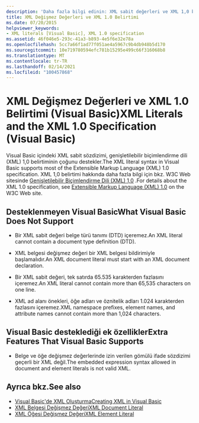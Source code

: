 ```yaml
---
description: 'Daha fazla bilgi edinin: XML sabit değerleri ve XML 1,0 belirtimi (Visual Basic)'
title: XML Değişmez Değerleri ve XML 1.0 Belirtimi
ms.date: 07/20/2015
helpviewer_keywords:
- XML literals [Visual Basic], XML 1.0 specification
ms.assetid: 46f046e5-293c-41a3-b893-4e5f6e32e78a
ms.openlocfilehash: 5cc7a66f1ad77f051ae4a5967c9b4db948b5d170
ms.sourcegitcommit: 10e719780594efc781b15295e499c66f316068b8
ms.translationtype: MT
ms.contentlocale: tr-TR
ms.lasthandoff: 02/14/2021
ms.locfileid: "100457868"
---
```

# <a name="xml-literals-and-the-xml-10-specification-visual-basic"></a><span data-ttu-id="b6b20-103">XML Değişmez Değerleri ve XML 1.0 Belirtimi (Visual Basic)</span><span class="sxs-lookup"><span data-stu-id="b6b20-103">XML Literals and the XML 1.0 Specification (Visual Basic)</span></span>

<span data-ttu-id="b6b20-104">Visual Basic içindeki XML sabit sözdizimi, genişletilebilir biçimlendirme dili (XML) 1,0 belirtiminin çoğunu destekler.</span><span class="sxs-lookup"><span data-stu-id="b6b20-104">The XML literal syntax in Visual Basic supports most of the Extensible Markup Language (XML) 1.0 specification.</span></span> <span data-ttu-id="b6b20-105">XML 1,0 belirtimi hakkında daha fazla bilgi için bkz. W3C Web sitesinde [Genişletilebilir Biçimlendirme Dili (XML) 1,0](https://www.w3.org/TR/xml) .</span><span class="sxs-lookup"><span data-stu-id="b6b20-105">For details about the XML 1.0 specification, see [Extensible Markup Language (XML) 1.0](https://www.w3.org/TR/xml) on the W3C Web site.</span></span>  
  
## <a name="what-visual-basic-does-not-support"></a><span data-ttu-id="b6b20-106">Desteklenmeyen Visual Basic</span><span class="sxs-lookup"><span data-stu-id="b6b20-106">What Visual Basic Does Not Support</span></span>  
  
- <span data-ttu-id="b6b20-107">Bir XML sabit değeri belge türü tanımı (DTD) içeremez.</span><span class="sxs-lookup"><span data-stu-id="b6b20-107">An XML literal cannot contain a document type definition (DTD).</span></span>  
  
- <span data-ttu-id="b6b20-108">XML belgesi değişmez değeri bir XML belgesi bildirimiyle başlamalıdır.</span><span class="sxs-lookup"><span data-stu-id="b6b20-108">An XML document literal must start with an XML document declaration.</span></span>  
  
- <span data-ttu-id="b6b20-109">Bir XML sabit değeri, tek satırda 65.535 karakterden fazlasını içeremez.</span><span class="sxs-lookup"><span data-stu-id="b6b20-109">An XML literal cannot contain more than 65,535 characters on one line.</span></span>  
  
- <span data-ttu-id="b6b20-110">XML ad alanı önekleri, öğe adları ve öznitelik adları 1.024 karakterden fazlasını içeremez.</span><span class="sxs-lookup"><span data-stu-id="b6b20-110">XML namespace prefixes, element names, and attribute names cannot contain more than 1,024 characters.</span></span>  
  
## <a name="extra-features-that-visual-basic-supports"></a><span data-ttu-id="b6b20-111">Visual Basic desteklediği ek özellikler</span><span class="sxs-lookup"><span data-stu-id="b6b20-111">Extra Features That Visual Basic Supports</span></span>  
  
- <span data-ttu-id="b6b20-112">Belge ve öğe değişmez değerlerinde izin verilen gömülü ifade sözdizimi geçerli bir XML değil.</span><span class="sxs-lookup"><span data-stu-id="b6b20-112">The embedded expression syntax allowed in document and element literals is not valid XML.</span></span>  
  
## <a name="see-also"></a><span data-ttu-id="b6b20-113">Ayrıca bkz.</span><span class="sxs-lookup"><span data-stu-id="b6b20-113">See also</span></span>

- [<span data-ttu-id="b6b20-114">Visual Basic'de XML Oluşturma</span><span class="sxs-lookup"><span data-stu-id="b6b20-114">Creating XML in Visual Basic</span></span>](creating-xml.md)
- [<span data-ttu-id="b6b20-115">XML Belgesi Değişmez Değeri</span><span class="sxs-lookup"><span data-stu-id="b6b20-115">XML Document Literal</span></span>](../../../language-reference/xml-literals/xml-document-literal.md)
- [<span data-ttu-id="b6b20-116">XML Öğesi Değişmez Değeri</span><span class="sxs-lookup"><span data-stu-id="b6b20-116">XML Element Literal</span></span>](../../../language-reference/xml-literals/xml-element-literal.md)
